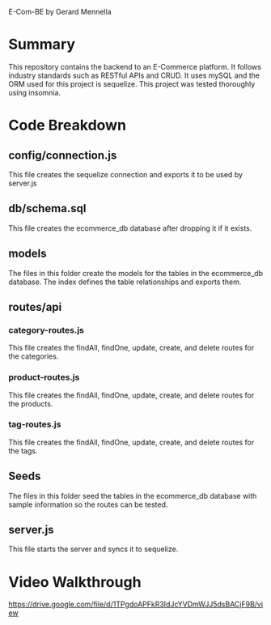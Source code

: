 E-Com-BE by Gerard Mennella

# Summary
This repository contains the backend to an E-Commerce platform. It follows industry standards such as RESTful APIs and CRUD. It uses mySQL and the ORM used for this project is sequelize. This project was tested thoroughly using insomnia.

# Code Breakdown
## config/connection.js
This file creates the sequelize connection and exports it to be used by server.js

## db/schema.sql
This file creates the ecommerce_db database after dropping it if it exists.

## models
The files in this folder create the models for the tables in the ecommerce_db database. The index defines the table relationships and exports them. 

## routes/api
### category-routes.js
This file creates the findAll, findOne, update, create, and delete routes for the categories.
### product-routes.js
This file creates the findAll, findOne, update, create, and delete routes for the products.
### tag-routes.js
This file creates the findAll, findOne, update, create, and delete routes for the tags.

## Seeds
The files in this folder seed the tables in the ecommerce_db database with sample information so the routes can be tested.

## server.js
This file starts the server and syncs it to sequelize.


# Video Walkthrough
https://drive.google.com/file/d/1TPgdoAPFkR3IdJcYVDmWJJ5dsBACjF9B/view
